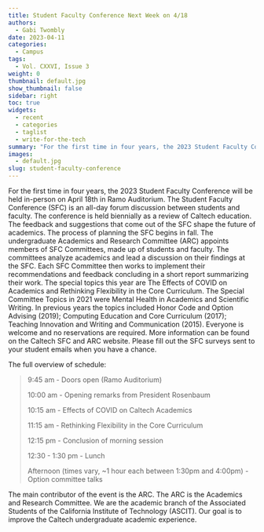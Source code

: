 ```yaml
---
title: Student Faculty Conference Next Week on 4/18
authors:
  - Gabi Twombly
date: 2023-04-11
categories:
  - Campus
tags:
  - Vol. CXXVI, Issue 3
weight: 0
thumbnail: default.jpg
show_thumbnail: false
sidebar: right
toc: true
widgets:
  - recent
  - categories
  - taglist
  - write-for-the-tech
summary: "For the first time in four years, the 2023 Student Faculty Conference will be held in-person on April 18th in Ramo Auditorium. The Student Faculty Conference (SFC) is an all-day forum discussion between students and faculty."
images:
  - default.jpg
slug: student-faculty-conference
---
```


For the first time in four years, the 2023 Student Faculty Conference will be held in-person on April 18th in Ramo Auditorium. The Student Faculty Conference (SFC) is an all-day forum discussion between students and faculty. The conference is held biennially as a review of Caltech education. The feedback and suggestions that come out of the SFC shape the future of academics. The process of planning the SFC begins in fall. The undergraduate Academics and Research Committee (ARC) appoints members of SFC Committees, made up of students and faculty. The committees analyze academics and lead a discussion on their findings at the SFC. Each SFC Committee then works to implement their recommendations and feedback concluding in a short report summarizing their work. The special topics this year are The Effects of COVID on Academics and Rethinking Flexibility in the Core Curriculum. The Special Committee Topics in 2021 were Mental Health in Academics and Scientific Writing. In previous years the topics included Honor Code and Option Advising (2019); Computing Education and Core Curriculum (2017); Teaching Innovation and Writing and Communication (2015). Everyone is welcome and no reservations are required. More information can be found on the Caltech SFC and ARC website. Please fill out the SFC surveys sent to your student emails when you have a chance.

The full overview of schedule:

>9:45 am - Doors open (Ramo Auditorium)
>
>10:00 am - Opening remarks from President Rosenbaum
>
>10:15 am - Effects of COVID on Caltech Academics
>
>11:15 am - Rethinking Flexibility in the Core Curriculum
>
>12:15 pm - Conclusion of morning session
>
>12:30 - 1:30 pm - Lunch
>
>Afternoon (times vary, ~1 hour each between 1:30pm and 4:00pm) - Option committee talks

The main contributor of the event is the ARC. The ARC is the Academics and Research Committee. We are the academic branch of the Associated Students of the California Institute of Technology (ASCIT). Our goal is to improve the Caltech undergraduate academic experience.
